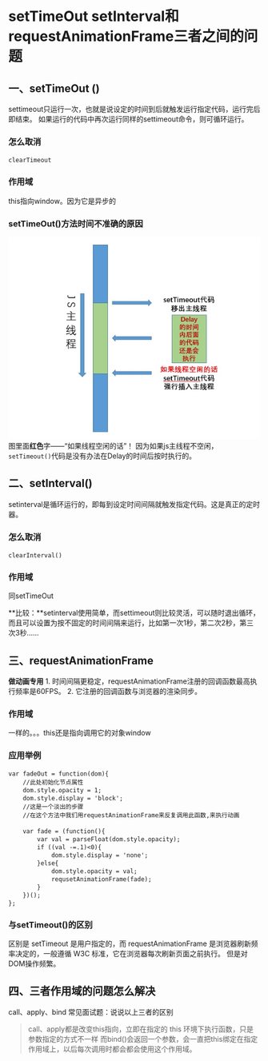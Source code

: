 # setTimeOut  setInterval和requestAnimationFrame三者之间的问题

## 一、setTimeOut \(\)

settimeout只运行一次，也就是说设定的时间到后就触发运行指定代码，运行完后即结束。 如果运行的代码中再次运行同样的settimeout命令，则可循环运行。

### 怎么取消

`clearTimeout`

### 作用域

this指向window。因为它是异步的

### setTimeOut\(\)方法时间不准确的原因

![](../.gitbook/assets/15373759754385%20%282%29.jpg) 图里面**红色**字——“如果线程空闲的话”！ 因为如果js主线程不空闲，`setTimeout()`代码是没有办法在Delay的时间后按时执行的。

## 二、setInterval\(\)

setinterval是循环运行的，即每到设定时间间隔就触发指定代码。这是真正的定时器。

### 怎么取消

`clearInterval()`

### 作用域

同setTimeOut

**比较：**setinterval使用简单，而settimeout则比较灵活，可以随时退出循环，而且可以设置为按不固定的时间间隔来运行，比如第一次1秒，第二次2秒，第三次3秒……

## 三、requestAnimationFrame

**做动画专用** 1. 时间间隔更稳定，requestAnimationFrame注册的回调函数最高执行频率是60FPS。 2. 它注册的回调函数与浏览器的渲染同步。

### 作用域

一样的。。。this还是指向调用它的对象window

### 应用举例

```text
var fadeOut = function(dom){
    //此处初始化节点属性
    dom.style.opacity = 1;
    dom.style.display = 'block';
    //这是一个淡出的步骤
    //在这个方法中我们用requestAnimationFrame来反复调用此函数,来执行动画

    var fade = (function(){
        var val = parseFloat(dom.style.opacity);
        if ((val -=.1)<0){
            dom.style.display = 'none';
        }else{
            dom.style.opacity = val;
            requsetAnimationFrame(fade);
        }
    })();
};
```

### 与setTimeout\(\)的区别

区别是 setTimeout 是用户指定的，而 requestAnimationFrame 是浏览器刷新频率决定的，一般遵循 W3C 标准，它在浏览器每次刷新页面之前执行。 但是对DOM操作频繁。

## 四、三者作用域的问题怎么解决

call、apply、bind 常见面试题：说说以上三者的区别

> call、apply都是改变this指向，立即在指定的 this 环境下执行函数，只是参数指定的方式不一样 而bind\(\)会返回一个参数，会一直把this绑定在指定作用域上，以后每次调用时都会都会使用这个作用域。

